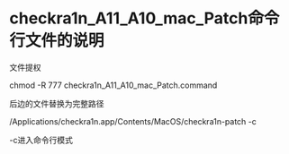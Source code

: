 # checkra1n_A11_A10_mac_Patch命令行文件的说明



文件提权


chmod -R 777 checkra1n_A11_A10_mac_Patch.command

后边的文件替换为完整路径


/Applications/checkra1n.app/Contents/MacOS/checkra1n-patch -c

-c进入命令行模式
